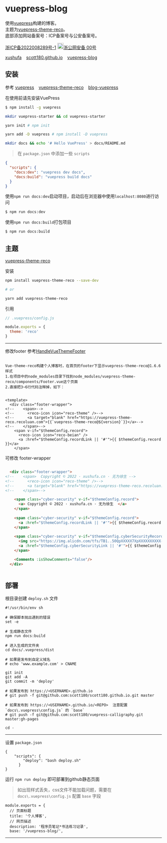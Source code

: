 # vuepress-blog

使用[vuepress]( https://vuepress.vuejs.org/zh/guide/getting-started.html )构建的博客。<br/>
主题为[vuepress-theme-reco]( https://vuepress-theme-reco.recoluan.com/views/1.x/installUse.html )。<br/>
底部添加网站备案号：ICP备案号与公安备案号。

<a href="http://beian.miit.gov.cn/" target="_blank">浙ICP备2022008289号-1</a> <a href="http://www.beian.gov.cn/portal/registerSystemInfo?recordcode=00" target="_blank"><img src="https://xyqin.coding.net/p/my/d/document/git/raw/master/imgs/other/ba.png" width="20">浙公网安备 00号</a> 

[xushufa]( https://xushufa.cn ) &ensp; [scott180.github.io]( https://scott180.github.io/vuepress-blog ) &ensp; [vuepress-blog]( https://github.com/scott180/vuepress-blog )


## 安装

参考 [vuepress]( https://vuepress.vuejs.org/zh/ ) &ensp; [vuepress-theme-reco]( https://vuepress-theme-reco.recoluan.com/views/1.x/installUse.html ) &ensp; [blog-vuepress]( https://github.com/codeteenager/blog-vuepress )  

在使用前请先安装VuePress

```sh
$ npm install -g vuepress
```


```sh
mkdir vuepress-starter && cd vuepress-starter
```

```sh
yarn init # npm init
```

```sh
yarn add -D vuepress # npm install -D vuepress
```


```sh
mkdir docs && echo '# Hello VuePress' > docs/README.md
```

> 在 `package.json` 中添加一些 `scripts` 

```json
{
  "scripts": {
    "docs:dev": "vuepress dev docs",
    "docs:build": "vuepress build docs"
  }
}
```

使用`npm run docs:dev`启动项目，启动后在浏览器中使用`localhost:8080`进行访问
```sh
$ npm run docs:dev
```

使用`npm run docs:build`打包项目
```sh
$ npm run docs:build
```

## 主题

[vuepress-theme-reco]( https://vuepress-theme-reco.recoluan.com/views/1.x/installUse.html )


安装
```sh
npm install vuepress-theme-reco --save-dev

# or

yarn add vuepress-theme-reco

```


引用
```js
// .vuepress/config.js

module.exports = {
  theme: 'reco'
} 

```

---

修改footer   参考[HandleVueThemeFooter]( http://dropleaves.com/vue_docs/HandleVueThemeFooter.html )

```

Vue-theme-reco构建个人博客时，在首页的footer下显示vuepress-theme-reco@1.6.6样式
1.在项目中的node_modules目录下找到node_modules/vuepress-theme-reco/components/Footer.vue这个页面 
2.直接把3~6行代码注释掉，如下：


<template>
  <div class="footer-wrapper">
<!--    <span>-->
<!--      <reco-icon icon="reco-theme" />-->
<!--      <a target="blank" href="https://vuepress-theme-reco.recoluan.com">{{`vuepress-theme-reco@${version}`}}</a>-->
<!--    </span>-->
    <span v-if="$themeConfig.record">
      <reco-icon icon="reco-beian" />
      <a :href="$themeConfig.recordLink || '#'">{{ $themeConfig.record }}</a>
    </span>
```

可修改 footer-wrapper

```html

  <div class="footer-wrapper">
<!--    <span>  Copyright © 2022 · xushufa.cn · 无为徐生 -->
<!--      <reco-icon icon="reco-theme" />-->
<!--      <a target="blank" href="https://vuepress-theme-reco.recoluan.com">{{`vuepress-theme-reco@${version}`}}</a>-->
<!--    </span>-->

	<span class="cyber-security" v-if="$themeConfig.record">
      <a> Copyright © 2022 · xushufa.cn · 无为徐生  </a>
    </span>
	
    <span class="cyber-security" v-if="$themeConfig.record">
      <a :href="$themeConfig.recordLink || '#'">{{ $themeConfig.record }}</a>
    </span>
	
	<span class="cyber-security" v-if="$themeConfig.cyberSecurityRecord">
      <img src="https://img.alicdn.com/tfs/TB1..50QpXXXXX7XpXXXXXXXXXX-40-40.png" alt="">
      <a :href="$themeConfig.cyberSecurityLink || '#'">{{ $themeConfig.cyberSecurityRecord }}</a>
    </span>

    <Comments :isShowComments="false"/>
  </div>
  
```


 
## 部署

根目录创建 `deploy.sh` 文件

```
#!/usr/bin/env sh

# 确保脚本抛出遇到的错误
set -e

# 生成静态文件
npm run docs:build

# 进入生成的文件夹
cd docs/.vuepress/dist

# 如果是发布到自定义域名
# echo 'www.example.com' > CNAME

git init
git add -A
git commit -m 'deploy'

# 如果发布到 https://<USERNAME>.github.io
# git push -f git@github.com:scott180/scott180.github.io.git master

# 如果发布到 https://<USERNAME>.github.io/<REPO>  注意配置 `docs\.vuepress\config.js` 的 `base`
# git push -f git@github.com:scott180/vuepress-calligraphy.git master:gh-pages

cd -

```

---

设置 `package.json`
```
{
    "scripts": {
        "deploy": "bash deploy.sh"
      }
}

```

运行 `npm run deploy` 即可部署到github静态页面


> 如出现样式丢失，css文件不能加载问题，需要在 `docs\.vuepress\config.js` 配置 `base` 字段

```
module.exports = {
  // 页面标题
  title: '个人博客',
  // 网页描述
  description: '程序员笔记*书法练习记录',
  base: '/vuepress-blog/',
```

---